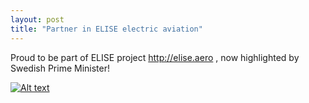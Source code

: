 ```yaml
---
layout: post
title: "Partner in ELISE electric aviation"
---
```


Proud to be part of ELISE project http://elise.aero , now highlighted by Swedish Prime Minister!

[![Alt text](https://img.youtube.com/vi/ODPRCrm0k_M/0.jpg)](https://www.youtube.com/watch?v=ODPRCrm0k_M)
